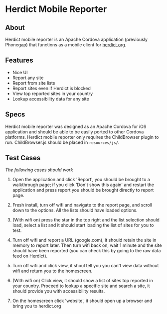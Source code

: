 # Herdict Mobile Reporter 

## About 

Herdict mobile reporter is an Apache Cordova application (previously Phonegap) that functions as a mobile client for [herdict.org](http://herdict.org).

## Features

 - Nice UI
 - Report any site
 - Report from site lists
 - Report sites even if Herdict is blocked
 - View top reported sites in your country
 - Lookup accessibility data for any site

## Specs

Herdict mobile reporter was designed as an Apache Cordova for iOS application and should be able to be easily ported to other Cordova platforms. Herdict mobile reporter only requires the ChildBrowser plugin to run. ChildBrowser.js should be placed in `resources/js/`.

## Test Cases

*The following cases should work*

1. Open the application and click 'Report', you should be brought to a walkthrough page; if you click 'Don't show this again' and restart the application and press report you should be brought directly to report page.

2. Fresh install, turn off wifi and navigate to the report page, and scroll down to the options. All the lists should have loaded options.

3. (With wifi on) press the star in the top right and the list selection should load, select a list and it should start loading the list of sites for you to test.

4. Turn off wifi and report a URL (google.com), it should retain the site in memory to report later. Then turn wifi back on, wait 1 minute and the site should have been reported (you can check this by going to the raw data feed on Herdict).

5. Turn off wifi and click view, it shoul tell you you can't view data without wifi and return you to the homescreen.

6. (With wifi on) Click view, it should show a list of sites top reported in your country. Proceed to lookup a specific site and search a site, it should provide you with accessibility results.

7. On the homescreen click 'website', it should open up a browser and bring you to herdict.org